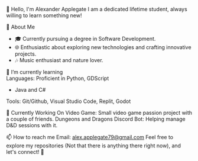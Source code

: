 👋 Hello, I'm Alexander Applegate
I am a dedicated lifetime student, always willing to learn something new!

🚀 About Me
<br/>

 - 🎓 Currently pursuing a degree in Software Development.
 - 🌐 Enthusiastic about exploring new technologies and crafting innovative projects.
 - 🎶 Music enthusiast and nature lover.
   
🌱 I’m currently learning
<br/>
Languages: Proficient in Python, GDScript
 - Java and C#
<!-- Frameworks & Libraries: Experienced with SvelteKit, Jest | 💻 Aspiring . -->
Tools: Git/Github, Visual Studio Code, Replit, Godot

🚧 Currently Working On
Video Game: Small video game passion project with a couple of friends. 
Dungeons and Dragons Discord Bot: Helping manage D&D sessions with it.

📫 How to reach me
Email: alex.applegate79@gmail.com
Feel free to explore my repositories (Not that there is anything there right now), and let's connect! 🌟
<!--
**CommodoreApples/CommodoreApples** is a ✨ _special_ ✨ repository because its `README.md` (this file) appears on your GitHub profile.

Here are some ideas to get you started:

-  ...
- 
- 👯 I’m looking to collaborate on ...
- 🤔 I’m looking for help with ...
- 💬 Ask me about ...
- 📫 How to reach me: ...
- 😄 Pronouns: ...
- ⚡ Fun fact: ...
-->
